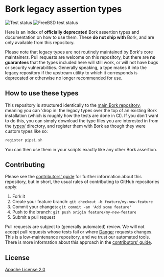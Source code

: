 # Bork legacy assertion types

![Test status](https://github.com/borksh/legacy/workflows/Test/badge.svg)
![FreeBSD test status](https://img.shields.io/cirrus/github/borksh/legacy?label=FreeBSD&logo=freebsd)

Here is an index of **officially deprecated** Bork assertion types and
documentation on how to use them. These **do not ship with** Bork, and are only
available from this repository.

Please note that legacy types are not routinely maintained by Bork's core
maintainers. Pull requests are welcome on this repository, but there are **no
guarantees** that the types included here will still work, or will not have bugs
or security vulnerabilities. Generally speaking, a type makes it into the legacy
repository if the upstream utility to which it corresponds is deprecated or
otherwise no longer recommended for use.

## How to use these types

This repository is structured identically to the
[main Bork repository](https://github.com/borksh/bork), meaning you can 'drop
in' the legacy types over the top of an existing Bork installation (which is
roughly how the tests are done in CI). If you don't want to do this, you can
simply download the type files you are interested in from the [types/](types/)
directory, and register them with Bork as though they were custom types like so:

```bash
register pipsi.sh
```

You can then use them in your scripts exactly like any other Bork assertion.

## Contributing

Please see the [contributors' guide](CONTRIBUTING.md) for further information
about this repository, but in short, the usual rules of contributing to GitHub
repositories apply:

1. Fork it
2. Create your feature branch: `git checkout -b feature/my-new-feature`
3. Commit your changes: `git commit -am 'Add some feature'`
4. Push to the branch: `git push origin feature/my-new-feature`
5. Submit a pull request

Pull requests are subject to (generally automated) review. We will not accept
pull requests whose tests fail or where [Danger](https://danger.systems)
requests changes. This is a low-maintenance repository, and we trust our
automated tools. There is more information about this approach in the
[contributors' guide](CONTRIBUTING.md).

## License

[Apache License 2.0](LICENSE)
